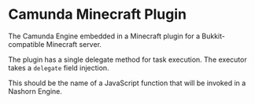 # Camunda Minecraft Plugin

The Camunda Engine embedded in a Minecraft plugin for a Bukkit-compatible Minecraft server.

The plugin has a single delegate method for task execution. The executor takes a `delegate` field injection.

This should be the name of a JavaScript function that will be invoked in a Nashorn Engine.